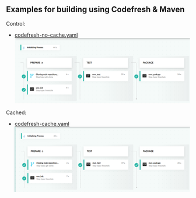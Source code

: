 Examples for building using Codefresh & Maven
---
Control: 
- [codefresh-no-cache.yaml](codefresh-no-cache.yaml)
![First Run](https://raw.githubusercontent.com/dicksontung/codefresh-maven/master/static/cached-first.png)

Cached: 
- [codefresh-cache.yaml](codefresh-cache.yaml)
![Consecutive Run](https://raw.githubusercontent.com/dicksontung/codefresh-maven/master/static/cached-consecutive.png)
